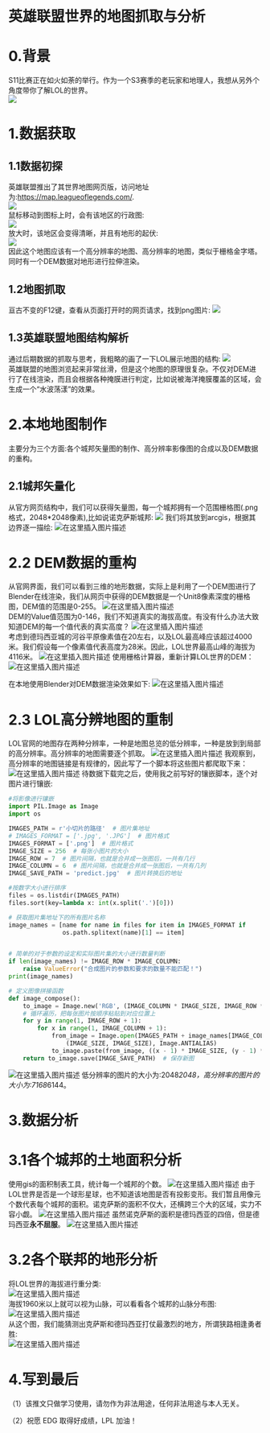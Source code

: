 # 英雄联盟世界的地图抓取与分析
# 0.背景
S11比赛正在如火如荼的举行。作为一个S3赛季的老玩家和地理人，我想从另外个角度带你了解LOL的世界。  
![](https://img-blog.csdnimg.cn/img_convert/f192633519a75b323fe5a1baafc9af64.png)
# 1.数据获取
## 1.1数据初探
英雄联盟推出了其世界地图网页版，访问地址为:https://map.leagueoflegends.com/.  
![](https://img-blog.csdnimg.cn/img_convert/d783cb3b5e6c0e9ffc095c259ba689bb.png)  
鼠标移动到图标上时，会有该地区的行政图:  
![](https://img-blog.csdnimg.cn/img_convert/9e5ebb105ea88035d4e0d0fb68f6c2b9.gif)  
放大时，该地区会变得清晰，并且有地形的起伏:  
![](https://img-blog.csdnimg.cn/img_convert/ba6c929de9d82e90680c34e194d3dade.gif)  
因此这个地图应该有一个高分辨率的地图、高分辨率的地图，类似于栅格金字塔。同时有一个DEM数据对地形进行拉伸渲染。
## 1.2地图抓取
亘古不变的F12键，查看从页面打开时的网页请求，找到png图片:
![](http://pics.landcover100.com/pics//image/20211025012629.png)


## 1.3英雄联盟地图结构解析
通过后期数据的抓取与思考，我粗略的画了一下LOL展示地图的结构:
![](https://img-blog.csdnimg.cn/img_convert/81b29169d7a5d2c8d067786776d20767.png)  
英雄联盟的地图浏览起来非常丝滑，但是这个地图的原理很复杂。不仅对DEM进行了在线渲染，而且会根据各种掩膜进行判定，比如说被海洋掩膜覆盖的区域，会生成一个“水波荡漾”的效果。  
# 2.本地地图制作
主要分为三个方面:各个城邦矢量图的制作、高分辨率影像图的合成以及DEM数据的重构。
## 2.1城邦矢量化
从官方网页结构中，我们可以获得矢量图，每一个城邦拥有一个范围栅格图(.png格式，2048*2048像素),比如说诺克萨斯城邦:
![](https://img-blog.csdnimg.cn/img_convert/db28b99e64e7fd9c5b1d020694312b3e.png)
我们将其放到arcgis，根据其边界逐一描绘:
![在这里插入图片描述](https://img-blog.csdnimg.cn/f5400b06c23e48178494e6548bf3aeee.png?x-oss-process=image/watermark,type_ZHJvaWRzYW5zZmFsbGJhY2s,shadow_50,text_Q1NETiBA6ZSQ5aSa5a6d55qE5Zyw55CG56m66Ze0,size_20,color_FFFFFF,t_70,g_se,x_16)
# 2.2 DEM数据的重构
从官网界面，我们可以看到三维的地形数据，实际上是利用了一个DEM图进行了Blender在线渲染，我们从网页中获得的DEM数据是一个Unit8像素深度的栅格图，DEM值的范围是0-255。
![在这里插入图片描述](https://img-blog.csdnimg.cn/c7f11d7e299740059b4dd75f9bea3b30.png?x-oss-process=image/watermark,type_ZHJvaWRzYW5zZmFsbGJhY2s,shadow_50,text_Q1NETiBA6ZSQ5aSa5a6d55qE5Zyw55CG56m66Ze0,size_20,color_FFFFFF,t_70,g_se,x_16)  
DEM的Value值范围为0-146，我们不知道真实的海拔高度。有没有什么办法大致知道DEM的每一个值代表的真实高度？
![在这里插入图片描述](https://img-blog.csdnimg.cn/e9357fbc8ad743cead3bb3a3f83cab37.png?x-oss-process=image/watermark,type_ZHJvaWRzYW5zZmFsbGJhY2s,shadow_50,text_Q1NETiBA6ZSQ5aSa5a6d55qE5Zyw55CG56m66Ze0,size_14,color_FFFFFF,t_70,g_se,x_16)  
考虑到德玛西亚城的河谷平原像素值在20左右，以及LOL最高峰应该超过4000米。我们假设每一个像素值代表高度为28米。因此，LOL世界最高山峰的海拔为4116米。
![在这里插入图片描述](https://img-blog.csdnimg.cn/618ac796f08f4f579ed6a5aba4c2ea66.png?x-oss-process=image/watermark,type_ZHJvaWRzYW5zZmFsbGJhY2s,shadow_50,text_Q1NETiBA6ZSQ5aSa5a6d55qE5Zyw55CG56m66Ze0,size_20,color_FFFFFF,t_70,g_se,x_16)
使用栅格计算器，重新计算LOL世界的DEM：
![在这里插入图片描述](https://img-blog.csdnimg.cn/f51447eefa304af486888e2b1d77b5e5.png?x-oss-process=image/watermark,type_ZHJvaWRzYW5zZmFsbGJhY2s,shadow_50,text_Q1NETiBA6ZSQ5aSa5a6d55qE5Zyw55CG56m66Ze0,size_12,color_FFFFFF,t_70,g_se,x_16)

在本地使用Blender对DEM数据渲染效果如下:
![在这里插入图片描述](https://img-blog.csdnimg.cn/c47b22b684ee4456be46029f61d40e53.png?x-oss-process=image/watermark,type_ZHJvaWRzYW5zZmFsbGJhY2s,shadow_50,text_Q1NETiBA6ZSQ5aSa5a6d55qE5Zyw55CG56m66Ze0,size_17,color_FFFFFF,t_70,g_se,x_16)

# 2.3 LOL高分辨地图的重制
LOL官网的地图存在两种分辨率，一种是地图总览的低分辨率，一种是放到到局部的高分辨率。高分辨率的地图需要逐个抓取。
![在这里插入图片描述](https://img-blog.csdnimg.cn/e427ab51b3c946c78362bcdfe81c4c28.png?x-oss-process=image/watermark,type_ZHJvaWRzYW5zZmFsbGJhY2s,shadow_50,text_Q1NETiBA6ZSQ5aSa5a6d55qE5Zyw55CG56m66Ze0,size_7,color_FFFFFF,t_70,g_se,x_16)
我观察到，高分辨率的地图链接是有规律的，因此写了一个脚本将这些图片都爬取下来：
![在这里插入图片描述](https://img-blog.csdnimg.cn/c45b2acc06fe4d34853fa0da7ac4cea6.png?x-oss-process=image/watermark,type_ZHJvaWRzYW5zZmFsbGJhY2s,shadow_50,text_Q1NETiBA6ZSQ5aSa5a6d55qE5Zyw55CG56m66Ze0,size_17,color_FFFFFF,t_70,g_se,x_16)
待数据下载完之后，使用我之前写好的镶嵌脚本，逐个对图片进行镶嵌:

```python
#将影像进行镶嵌
import PIL.Image as Image
import os

IMAGES_PATH = r'小切片的路径'  # 图片集地址
# IMAGES_FORMAT = ['.jpg', '.JPG']  # 图片格式
IMAGES_FORMAT = ['.png']  # 图片格式
IMAGE_SIZE = 256  # 每张小图片的大小
IMAGE_ROW = 7  # 图片间隔，也就是合并成一张图后，一共有几行
IMAGE_COLUMN = 6  # 图片间隔，也就是合并成一张图后，一共有几列
IMAGE_SAVE_PATH = 'predict.jpg'  # 图片转换后的地址

#按数字大小进行排序
files = os.listdir(IMAGES_PATH)
files.sort(key=lambda x: int(x.split('.')[0]))

# 获取图片集地址下的所有图片名称
image_names = [name for name in files for item in IMAGES_FORMAT if
               os.path.splitext(name)[1] == item]


# 简单的对于参数的设定和实际图片集的大小进行数量判断
if len(image_names) != IMAGE_ROW * IMAGE_COLUMN:
    raise ValueError("合成图片的参数和要求的数量不能匹配！")
print(image_names)

# 定义图像拼接函数
def image_compose():
    to_image = Image.new('RGB', (IMAGE_COLUMN * IMAGE_SIZE, IMAGE_ROW * IMAGE_SIZE))  # 创建一个新图
    # 循环遍历，把每张图片按顺序粘贴到对应位置上
    for y in range(1, IMAGE_ROW + 1):
        for x in range(1, IMAGE_COLUMN + 1):
            from_image = Image.open(IMAGES_PATH + image_names[IMAGE_COLUMN * (y - 1) + x - 1]).resize(
                (IMAGE_SIZE, IMAGE_SIZE), Image.ANTIALIAS)
            to_image.paste(from_image, ((x - 1) * IMAGE_SIZE, (y - 1) * IMAGE_SIZE))
    return to_image.save(IMAGE_SAVE_PATH)  # 保存新图
```

![在这里插入图片描述](https://img-blog.csdnimg.cn/add8ed158ef047b2a9b1c61c2eb78c05.png?x-oss-process=image/watermark,type_ZHJvaWRzYW5zZmFsbGJhY2s,shadow_50,text_Q1NETiBA6ZSQ5aSa5a6d55qE5Zyw55CG56m66Ze0,size_15,color_FFFFFF,t_70,g_se,x_16)
低分辨率的图片的大小为:2048*2048，高分辨率的图片的大小为:7168*6144。

# 3.数据分析
# 3.1各个城邦的土地面积分析
使用gis的面积制表工具，统计每一个城邦的个数。
![在这里插入图片描述](https://img-blog.csdnimg.cn/a63a413b9fed4d60b67ec1be37b73f04.png?x-oss-process=image/watermark,type_ZHJvaWRzYW5zZmFsbGJhY2s,shadow_50,text_Q1NETiBA6ZSQ5aSa5a6d55qE5Zyw55CG56m66Ze0,size_19,color_FFFFFF,t_70,g_se,x_16)
由于LOL世界是否是一个球形星球，也不知道该地图是否有投影变形。我们暂且用像元个数代表每个城邦的面积。诺克萨斯的面积不仅大，还横跨三个大的区域，实力不容小觑。
![在这里插入图片描述](https://img-blog.csdnimg.cn/911650c806084c849d1ce7744bbfcd83.png?x-oss-process=image/watermark,type_ZHJvaWRzYW5zZmFsbGJhY2s,shadow_50,text_Q1NETiBA6ZSQ5aSa5a6d55qE5Zyw55CG56m66Ze0,size_20,color_FFFFFF,t_70,g_se,x_16)
虽然诺克萨斯的面积是德玛西亚的四倍，但是德玛西亚**永不屈服**。
![在这里插入图片描述](https://img-blog.csdnimg.cn/7c470a3805e84d19b4bc919414bde7a9.png?x-oss-process=image/watermark,type_ZHJvaWRzYW5zZmFsbGJhY2s,shadow_50,text_Q1NETiBA6ZSQ5aSa5a6d55qE5Zyw55CG56m66Ze0,size_10,color_FFFFFF,t_70,g_se,x_16)
# 3.2各个联邦的地形分析
将LOL世界的海拔进行重分类:  
![在这里插入图片描述](https://img-blog.csdnimg.cn/37d32b28b062473cb1a9448690432627.png)  
海拔1960米以上就可以视为山脉，可以看看各个城邦的山脉分布图:  
![在这里插入图片描述](https://img-blog.csdnimg.cn/fc3dc57cd9d44841be9093210258a915.png?x-oss-process=image/watermark,type_ZHJvaWRzYW5zZmFsbGJhY2s,shadow_50,text_Q1NETiBA6ZSQ5aSa5a6d55qE5Zyw55CG56m66Ze0,size_15,color_FFFFFF,t_70,g_se,x_16)  
从这个图，我们能猜测出克萨斯和德玛西亚打仗最激烈的地方，所谓狭路相逢勇者胜:  
![在这里插入图片描述](https://img-blog.csdnimg.cn/adeb465786b845b7b45ec680fdeaad33.png?x-oss-process=image/watermark,type_ZHJvaWRzYW5zZmFsbGJhY2s,shadow_50,text_Q1NETiBA6ZSQ5aSa5a6d55qE5Zyw55CG56m66Ze0,size_15,color_FFFFFF,t_70,g_se,x_16)

# 4.写到最后
（1）该推文只做学习使用，请勿作为非法用途，任何非法用途与本人无关。

（2）祝愿 EDG 取得好成绩，LPL 加油！